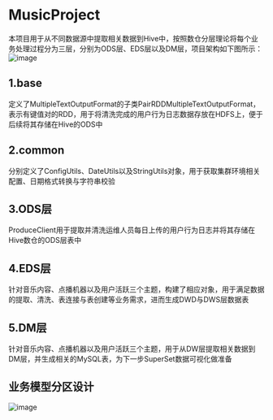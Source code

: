 # MusicProject
本项目用于从不同数据源中提取相关数据到Hive中，按照数仓分层理论将每个业务处理过程分为三层，分别为ODS层、EDS层以及DM层，项目架构如下图所示：
![image](https://user-images.githubusercontent.com/74764934/223391578-41f7ec9b-ac62-4da0-8d67-81cdf536ee52.png)
## 1.base
定义了MultipleTextOutputFormat的子类PairRDDMultipleTextOutputFormat，表示有键值对的RDD，用于将清洗完成的用户行为日志数据存放在HDFS上，便于后续将其存储在Hive的ODS中
## 2.common
分别定义了ConfigUtils、DateUtils以及StringUtils对象，用于获取集群环境相关配置、日期格式转换与字符串校验
## 3.ODS层
ProduceClient用于提取并清洗运维人员每日上传的用户行为日志并将其存储在Hive数仓的ODS层表中
## 4.EDS层
针对音乐内容、点播机器以及用户活跃三个主题，构建了相应对象，用于满足数据的提取、清洗、表连接与表创建等业务需求，进而生成DWD与DWS层数据表
## 5.DM层
针对音乐内容、点播机器以及用户活跃三个主题，用于从DW层提取相关数据到DM层，并生成相关的MySQL表，为下一步SuperSet数据可视化做准备
## 业务模型分区设计
![image](https://user-images.githubusercontent.com/74764934/223397943-c43bd250-0106-4239-9116-417fb01ad7bd.png)

